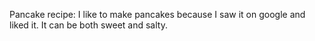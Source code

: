 Pancake recipe:
I like to make pancakes because I saw it on google and liked it.
It can be both sweet and salty.